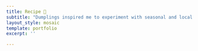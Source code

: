 ```yaml
---
title: Recipe 💭
subtitle: "Dumplings inspired me to experiment with seasonal and local ingredients. It brings me an opportunity to try creative combinations of dough skins, fillings, ways of preparing and sauces spontaneously. I hope my site can be a place to co-create ideas of zero-waste cooking with anyone and bring our environment a better chance to carry on. Please enjoy a craft rhythm of cooking. 🎶 Take a simple ingredient and turn it in gold. There is no definition of perfection and gold. Let's think outside the box 💭! Explore ingredients around local groceries and play with the imagination of zero-waste home cooking."
layout_style: mosaic
template: portfolio
excerpt: ''

---
```

